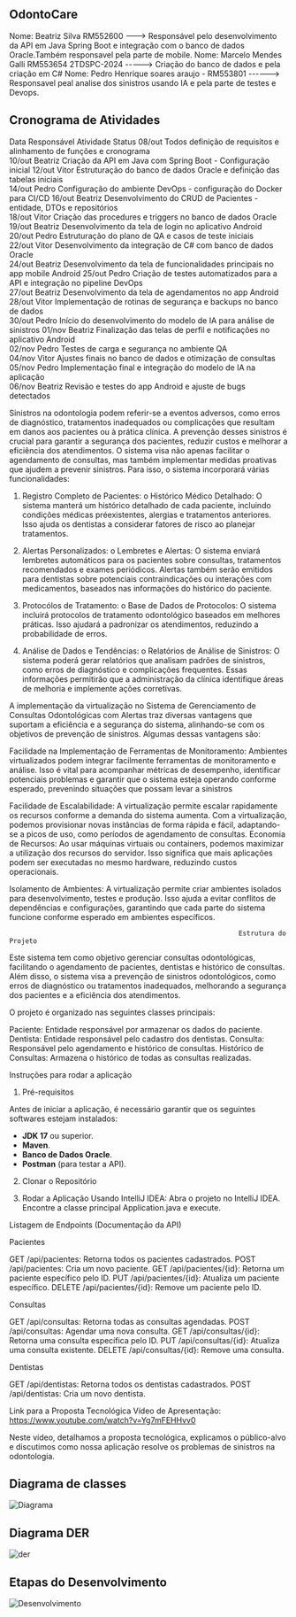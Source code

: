 



## **OdontoCare**



Nome: Beatriz Silva RM552600 --->  Responsável pelo desenvolvimento da API em Java Spring Boot e integração com o banco de dados Oracle.Também responsavel pela parte de mobile. 
Nome: Marcelo Mendes Galli RM553654 2TDSPC-2024 -----> Criação do banco de dados e pela criação em C#
Nome: Pedro Henrique soares araujo - RM553801 ------> Responsavel peal analise dos sinistros usando IA e pela parte de testes e Devops. 

## **Cronograma de Atividades**

Data	Responsável	Atividade	Status
08/out	Todos	definição de requisitos e alinhamento de funções e cronograma	
10/out	Beatriz	Criação da API em Java com Spring Boot - Configuração inicial 
12/out	Vitor	Estruturação do banco de dados Oracle e definição das tabelas iniciais	
14/out	Pedro	Configuração do ambiente DevOps - configuração do Docker para CI/CD	
16/out	Beatriz	Desenvolvimento do CRUD de Pacientes - entidade, DTOs e repositórios	
18/out	Vitor	Criação das procedures e triggers no banco de dados Oracle	
19/out	Beatriz	Desenvolvimento da tela de login no aplicativo Android	
20/out	Pedro	Estruturação do plano de QA e casos de teste iniciais	
22/out	Vitor	Desenvolvimento da integração de C# com banco de dados Oracle	
24/out	Beatriz	Desenvolvimento da tela de funcionalidades principais no app mobile Android	
25/out	Pedro	Criação de testes automatizados para a API e integração no pipeline DevOps	
27/out	Beatriz	Desenvolvimento da tela de agendamentos no app Android	
28/out	Vitor	Implementação de rotinas de segurança e backups no banco de dados	
30/out	Pedro	Início do desenvolvimento do modelo de IA para análise de sinistros	
01/nov	Beatriz	Finalização das telas de perfil e notificações no aplicativo Android	
02/nov	Pedro	Testes de carga e segurança no ambiente QA	
04/nov	Vitor	Ajustes finais no banco de dados e otimização de consultas	
05/nov	Pedro	Implementação final e integração do modelo de IA na aplicação	
06/nov	Beatriz	Revisão e testes do app Android e ajuste de bugs detectados	




Sinistros na odontologia podem referir-se a eventos adversos, como erros de
diagnóstico, tratamentos inadequados ou complicações que resultam em danos
aos pacientes ou à prática clínica. A prevenção desses sinistros é crucial para
garantir a segurança dos pacientes, reduzir custos e melhorar a eficiência dos
atendimentos. O sistema visa não apenas facilitar o agendamento de
consultas, mas também implementar medidas proativas que ajudem a prevenir
sinistros. Para isso, o sistema incorporará várias funcionalidades:

1. Registro Completo de Pacientes:
o Histórico Médico Detalhado: O sistema manterá um histórico
detalhado de cada paciente, incluindo condições médicas préexistentes, alergias e tratamentos anteriores. Isso ajuda os
dentistas a considerar fatores de risco ao planejar tratamentos.

2. Alertas Personalizados:
o Lembretes e Alertas: O sistema enviará lembretes automáticos
para os pacientes sobre consultas, tratamentos recomendados e
exames periódicos. Alertas também serão emitidos para dentistas
sobre potenciais contraindicações ou interações com
medicamentos, baseados nas informações do histórico do
paciente.

3. Protocólos de Tratamento:
o Base de Dados de Protocolos: O sistema incluirá protocolos de
tratamento odontológico baseados em melhores práticas. Isso
ajudará a padronizar os atendimentos, reduzindo a probabilidade
de erros.

4. Análise de Dados e Tendências:
o Relatórios de Análise de Sinistros: O sistema poderá gerar
relatórios que analisam padrões de sinistros, como erros de
diagnóstico e complicações frequentes. Essas informações
permitirão que a administração da clínica identifique áreas de
melhoria e implemente ações corretivas.

A implementação da virtualização no Sistema de Gerenciamento de Consultas
Odontológicas com Alertas traz diversas vantagens que suportam a eficiência e
a segurança do sistema, alinhando-se com os objetivos de prevenção de
sinistros. Algumas dessas vantagens são:

Facilidade na Implementação de Ferramentas de Monitoramento:
Ambientes virtualizados podem integrar facilmente ferramentas de
monitoramento e análise. Isso é vital para acompanhar métricas de
desempenho, identificar potenciais problemas e garantir que o sistema esteja
operando conforme esperado, prevenindo situações que possam levar a
sinistros

Facilidade de Escalabilidade: A virtualização permite escalar rapidamente os
recursos conforme a demanda do sistema aumenta. Com a virtualização,
podemos provisionar novas instâncias de forma rápida e fácil, adaptando-se a
picos de uso, como períodos de agendamento de consultas.
Economia de Recursos: Ao usar máquinas virtuais ou containers, podemos
maximizar a utilização dos recursos do servidor. Isso significa que mais
aplicações podem ser executadas no mesmo hardware, reduzindo custos
operacionais.

Isolamento de Ambientes: A virtualização permite criar ambientes isolados
para desenvolvimento, testes e produção. Isso ajuda a evitar conflitos de
dependências e configurações, garantindo que cada parte do sistema funcione
conforme esperado em ambientes específicos.

                                                              Estrutura do Projeto

                                                              
Este sistema tem como objetivo gerenciar consultas odontológicas, facilitando o agendamento de pacientes, dentistas e histórico de consultas. Além disso, o sistema visa a prevenção de sinistros odontológicos, como erros de diagnóstico ou tratamentos inadequados, melhorando a segurança dos pacientes e a eficiência dos atendimentos.

O projeto é organizado nas seguintes classes principais:

Paciente: Entidade responsável por armazenar os dados do paciente.
Dentista: Entidade responsável pelo cadastro dos dentistas.
Consulta: Responsável pelo agendamento e histórico de consultas.
Histórico de Consultas: Armazena o histórico de todas as consultas realizadas.


Instruções para rodar a aplicação

 1. Pré-requisitos

Antes de iniciar a aplicação, é necessário garantir que os seguintes softwares estejam instalados:

- **JDK 17** ou superior.
- **Maven**.
- **Banco de Dados Oracle**.
- **Postman** (para testar a API).

 2. Clonar o Repositório

3. Rodar a Aplicação
  Usando IntelliJ IDEA:
  Abra o projeto no IntelliJ IDEA.
  Encontre a classe principal Application.java e execute.

Listagem de Endpoints (Documentação da API)

Pacientes

GET /api/pacientes: Retorna todos os pacientes cadastrados.
POST /api/pacientes: Cria um novo paciente.
GET /api/pacientes/{id}: Retorna um paciente específico pelo ID.
PUT /api/pacientes/{id}: Atualiza um paciente específico.
DELETE /api/pacientes/{id}: Remove um paciente pelo ID.

Consultas

GET /api/consultas: Retorna todas as consultas agendadas.
POST /api/consultas: Agendar uma nova consulta.
GET /api/consultas/{id}: Retorna uma consulta específica pelo ID.
PUT /api/consultas/{id}: Atualiza uma consulta existente.
DELETE /api/consultas/{id}: Remove uma consulta.

Dentistas

GET /api/dentistas: Retorna todos os dentistas cadastrados.
POST /api/dentistas: Cria um novo dentista.

Link para a Proposta Tecnológica
Vídeo de Apresentação: https://www.youtube.com/watch?v=Yg7mFEHHvv0 

Neste vídeo, detalhamos a proposta tecnológica, explicamos o público-alvo e discutimos como nossa aplicação resolve os problemas de sinistros na odontologia.

## **Diagrama de classes** 
![Diagrama](https://github.com/bia98silva/OdontoCare/blob/master/Imagens/DiagramaDeClasssesOdontoCare.drawio.png)

## **Diagrama DER** 
![der](https://github.com/bia98silva/OdontoCare/blob/master/Imagens/Diagrama_DER.png)


## **Etapas do Desenvolvimento** 
![Desenvolvimento](https://github.com/bia98silva/OdontoCare/blob/master/Imagens/OdontoCare.drawio.png)



